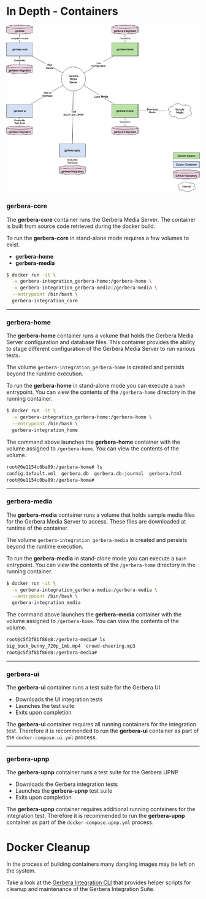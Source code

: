 # In Depth - Containers

![docker-containers](./images/gerbera-integration-class-diagram.png)

### gerbera-core

The **gerbera-core** container runs the Gerbera Media Server.  The container
is built from source code retrieved during the docker build.

To run the **gerbera-core** in stand-alone mode requires a few volumes to exist.

* **gerbera-home**
* **gerbera-media**

```bash
$ docker run -it \
  -v gerbera-integration_gerbera-home:/gerbera-home \
  -v gerbera-integration_gerbera-media:/gerbera-media \
  --entrypoint /bin/bash \
  gerbera-integration_core
```
-----------------------------------

### gerbera-home

The **gerbera-home** container runs a volume that holds the Gerbera Media Server configuration
and database files.  This container provides the ability to stage different
configuration of the Gerbera Media Server to run various tests.

The volume `gerbera-integration_gerbera-home` is created and persists beyond the runtime execution.

To run the **gerbera-home** in stand-alone mode you can execute a `bash` entrypoint.
You can view the contents of the `/gerbera-home` directory in the running container.

```bash
$ docker run -it \
  -v gerbera-integration_gerbera-home:/gerbera-home \
  --entrypoint /bin/bash \
  gerbera-integration_home
```

The command above launches the **gerbera-home** container with the volume assigned to `/gerbera-home`. 
You can view the contents of the volume.

```bash
root@0e1154c0ba89:/gerbera-home# ls
config.default.xml  gerbera.db  gerbera.db-journal  gerbera.html
root@0e1154c0ba89:/gerbera-home#
```
-----------------------------------

### gerbera-media

The **gerbera-media** container runs a volume that holds sample media files
for the Gerbera Media Server to access.  These files are downloaded at runtime
of the container.

The volume `gerbera-integration_gerbera-media` is created and persists beyond the runtime execution.

To run the **gerbera-media** in stand-alone mode you can execute a `bash` entrypoint.
You can view the contents of the `/gerbera-home` directory in the running container.

```bash
$ docker run -it \
  -v gerbera-integration_gerbera-media:/gerbera-media \
  --entrypoint /bin/bash \
  gerbera-integration_media
```

The command above launches the **gerbera-media** container with the volume assigned to `/gerbera-home`. 
You can view the contents of the volume.

```bash
root@c5f3f8bf86e8:/gerbera-media# ls
big_buck_bunny_720p_1mb.mp4  crowd-cheering.mp3
root@c5f3f8bf86e8:/gerbera-media#
```
-----------------------------------

### gerbera-ui

The **gerbera-ui** container runs a test suite for the Gerbera UI

* Downloads the UI integration tests
* Launches the test suite
* Exits upon completion

The **gerbera-ui** container requires all running containers for the integration
test.  Therefore it is recommended to run the **gerbera-ui** container as part of the
`docker-compose.ui.yml` process.

-----------------------------------

### gerbera-upnp

The **gerbera-upnp** container runs a test suite for the Gerbera UPNP

* Downloads the Gerbera integration tests
* Launches the **gerbera-upnp** test suite
* Exits upon completion

The **gerbera-upnp** container requires additional running containers for the integration
test.  Therefore it is recommended to run the **gerbera-upnp** container as part of the
`docker-compose.upnp.yml` process.


# Docker Cleanup

In the process of building containers many dangling images may be left on the system.

Take a look at the [Gerbera Integration CLI](./cli.md) that provides helper scripts for cleanup and maintenance of the 
Gerbera Integration Suite.

